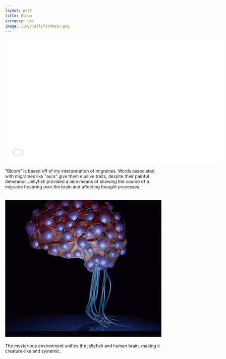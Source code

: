 ```yaml
---
layout: post
title: Bloom
category: art
image: /img/jellyfishMain.png
---
```


<iframe src="//player.vimeo.com/video/43129196?title=0&amp;byline=0&amp;portrait=0" width="700" height="400" frameborder="0" webkitallowfullscreen mozallowfullscreen allowfullscreen></iframe>

<br>
<br>
"Bloom" is based off of my interpretation of migraines. Words associated with migraines like "aura" give them elusive traits, despite their painful demeanor. Jellyfish provided a nice means of showing the course of a migraine hovering over the brain and affecting thought processes.
<br>
<br>
<br>
<img src="/img/jelly.jpg">
<br>
<br>
The mysterious environment unifies the jellyfish and human brain, making it creature-like and systemic.